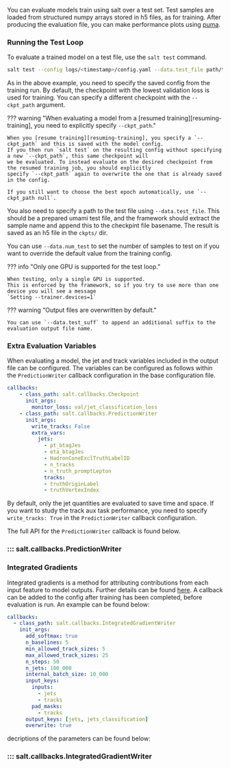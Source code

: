 You can evaluate models train using salt over a test set.
Test samples are loaded from structured numpy arrays stored in h5 files, as for training.
After producing the evaluation file, you can make performance plots using [puma](https://github.com/umami-hep/puma).

### Running the Test Loop

To evaluate a trained model on a test file, use the `salt test` command.

```bash
salt test --config logs/<timestamp>/config.yaml --data.test_file path/to/test.h5
```

As in the above example, you need to specify the saved config from the training run.
By default, the checkpoint with the lowest validation loss is used for training.
You can specify a different checkpoint with the `--ckpt_path` argument.

??? warning "When evaluating a model from a [resumed training][resuming-training], you need to explicitly specify `--ckpt_path`."

    When you [resume training][resuming-training], you specify a `--ckpt_path` and this is saved with the model config.
    If you then run `salt test` on the resulting config without specifying a new `--ckpt_path`, this same checkpoint will
    we be evaluated. To instead evaluate on the desired checkpoint from the resumed training job, you should explicitly
    specify `--ckpt_path` again to overwrite the one that is already saved in the config.

    If you still want to choose the best epoch automatically, use `--ckpt_path null`.

You also need to specify a path to the test file using `--data.test_file`.
This should be a prepared umami test file, and the framework should extract
the sample name and append this to the checkpint file basename.
The result is saved as an h5 file in the `ckpts/` dir.

You can use `--data.num_test` to set the number of samples to test on if you want to
override the default value from the training config.

??? info "Only one GPU is supported for the test loop."

    When testing, only a single GPU is supported.
    This is enforced by the framework, so if you try to use more than one device you will see a message
    `Setting --trainer.devices=1`


??? warning "Output files are overwritten by default."

    You can use `--data.test_suff` to append an additional suffix to the evaluation output file name.

### Extra Evaluation Variables
When evaluating a model, the jet and track variables included in the output file can be configured.
The variables can be configured as follows within the `PredictionWriter` callback configuration in the base configuration file.

```yaml
callbacks:
    - class_path: salt.callbacks.Checkpoint
      init_args:
        monitor_loss: val/jet_classification_loss
    - class_path: salt.callbacks.PredictionWriter
      init_args:
        write_tracks: False
        extra_vars:
          jets:
            - pt_btagJes
            - eta_btagJes
            - HadronConeExclTruthLabelID
            - n_tracks
            - n_truth_promptLepton
            tracks:
            - truthOriginLabel
            - truthVertexIndex
```

By default, only the jet quantities are evaluated to save time and space.
If you want to study the track aux task performance, you need to specify `write_tracks: True` in the `PredictionWriter` callback configuration.

The full API for the `PredictionWriter` callback is found below.

### ::: salt.callbacks.PredictionWriter

### Integrated Gradients 

Integrated gradients is a method for attributing contributions from each input feature to model outputs. Further details
can be found [here](https://indico.cern.ch/event/1526345/contributions/6446806/attachments/3044515/5379104/IG_PUB-1.pdf).
A callback can be added to the config after training has been completed, before evaluation is run. 
An example can be found below:


```yaml
callbacks:
  - class_path: salt.callbacks.IntegratedGradientWriter
    init_args:
      add_softmax: true
      n_baselines: 5
      min_allowed_track_sizes: 5
      max_allowed_track_sizes: 25
      n_steps: 50
      n_jets: 100_000
      internal_batch_size: 10_000
      input_keys:
        inputs: 
          - jets
          - tracks
        pad_masks:
          - tracks
      output_keys: [jets, jets_classification]
      overwrite: true
```

decriptions of the parameters can be found below:

### ::: salt.callbacks.IntegratedGradientWriter
